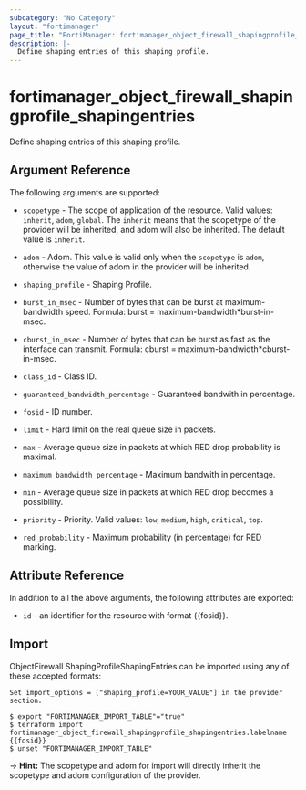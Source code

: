 ```yaml
---
subcategory: "No Category"
layout: "fortimanager"
page_title: "FortiManager: fortimanager_object_firewall_shapingprofile_shapingentries"
description: |-
  Define shaping entries of this shaping profile.
---
```


# fortimanager_object_firewall_shapingprofile_shapingentries
Define shaping entries of this shaping profile.

## Argument Reference


The following arguments are supported:

* `scopetype` - The scope of application of the resource. Valid values: `inherit`, `adom`, `global`. The `inherit` means that the scopetype of the provider will be inherited, and adom will also be inherited. The default value is `inherit`.
* `adom` - Adom. This value is valid only when the `scopetype` is `adom`, otherwise the value of adom in the provider will be inherited.
* `shaping_profile` - Shaping Profile.

* `burst_in_msec` - Number of bytes that can be burst at maximum-bandwidth speed. Formula: burst = maximum-bandwidth*burst-in-msec.
* `cburst_in_msec` - Number of bytes that can be burst as fast as the interface can transmit. Formula: cburst = maximum-bandwidth*cburst-in-msec.
* `class_id` - Class ID.
* `guaranteed_bandwidth_percentage` - Guaranteed bandwith in percentage.
* `fosid` - ID number.
* `limit` - Hard limit on the real queue size in packets.
* `max` - Average queue size in packets at which RED drop probability is maximal.
* `maximum_bandwidth_percentage` - Maximum bandwith in percentage.
* `min` - Average queue size in packets at which RED drop becomes a possibility.
* `priority` - Priority. Valid values: `low`, `medium`, `high`, `critical`, `top`.

* `red_probability` - Maximum probability (in percentage) for RED marking.


## Attribute Reference

In addition to all the above arguments, the following attributes are exported:
* `id` - an identifier for the resource with format {{fosid}}.

## Import

ObjectFirewall ShapingProfileShapingEntries can be imported using any of these accepted formats:
```
Set import_options = ["shaping_profile=YOUR_VALUE"] in the provider section.

$ export "FORTIMANAGER_IMPORT_TABLE"="true"
$ terraform import fortimanager_object_firewall_shapingprofile_shapingentries.labelname {{fosid}}
$ unset "FORTIMANAGER_IMPORT_TABLE"
```
-> **Hint:** The scopetype and adom for import will directly inherit the scopetype and adom configuration of the provider.
